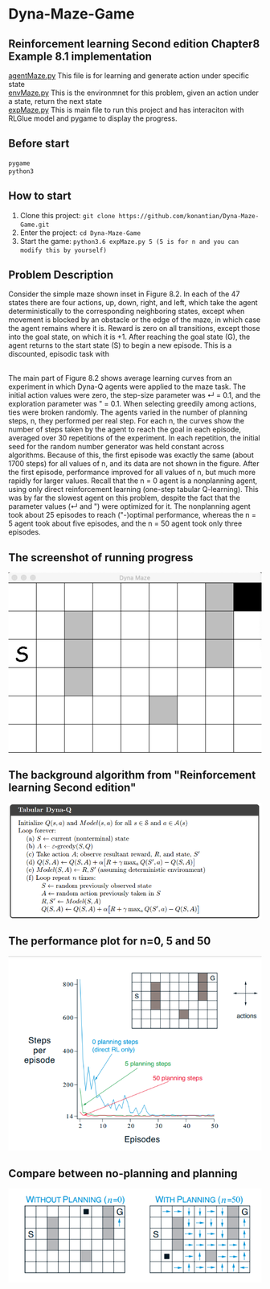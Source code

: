 # Dyna-Maze-Game
## Reinforcement learning Second edition Chapter8 Example 8.1 implementation
[agentMaze.py](https://github.com/konantian/Dyna-Maze-Game/blob/master/agentMaze.py) This file is for learning and generate action under specific state<br />
[envMaze.py](https://github.com/konantian/Dyna-Maze-Game/blob/master/envMaze.py) This is the environmnet for this problem, given an action under a state, return the next state<br />
[expMaze.py](https://github.com/konantian/Dyna-Maze-Game/blob/master/expMaze.py) This is main file to run this project and has interaciton with RLGlue model and pygame to display the progress.

Before start
------------
```
pygame
python3
```

How to start
------------
1. Clone this project: `git clone https://github.com/konantian/Dyna-Maze-Game.git`
2. Enter the project: `cd Dyna-Maze-Game`
3. Start the game: `python3.6 expMaze.py 5 (5 is for n and you can modify this by yourself)`

## Problem Description
 Consider the simple maze shown inset in Figure 8.2. In
each of the 47 states there are four actions, up, down, right, and left, which take the
agent deterministically to the corresponding neighboring states, except when movement
is blocked by an obstacle or the edge of the maze, in which case the agent remains where
it is. Reward is zero on all transitions, except those into the goal state, on which it is +1.
After reaching the goal state (G), the agent returns to the start state (S) to begin a new
episode. This is a discounted, episodic task with </p>
 <br>The main part of Figure 8.2 shows average learning curves from an experiment in
which Dyna-Q agents were applied to the maze task. The initial action values were zero,
the step-size parameter was ↵ = 0.1, and the exploration parameter was " = 0.1. When
selecting greedily among actions, ties were broken randomly. The agents varied in the
number of planning steps, n, they performed per real step. For each n, the curves show
the number of steps taken by the agent to reach the goal in each episode, averaged over 30
repetitions of the experiment. In each repetition, the initial seed for the random number
generator was held constant across algorithms. Because of this, the first episode was
exactly the same (about 1700 steps) for all values of n, and its data are not shown in
the figure. After the first episode, performance improved for all values of n, but much
more rapidly for larger values. Recall that the n = 0 agent is a nonplanning agent, using
only direct reinforcement learning (one-step tabular Q-learning). This was by far the
slowest agent on this problem, despite the fact that the parameter values (↵ and ") were
optimized for it. The nonplanning agent took about 25 episodes to reach ("-)optimal
performance, whereas the n = 5 agent took about five episodes, and the n = 50 agent
took only three episodes.</p>
## The screenshot of running progress
![alt text](https://github.com/konantian/Dyna-Maze-Game/blob/master/Images/DynaMaze.png)

## The background algorithm from "Reinforcement learning Second edition"
![alt text](https://github.com/konantian/Dyna-Maze-Game/blob/master/Images/Algorithm.png)

## The performance plot for n=0, 5 and 50
![alt text](https://github.com/konantian/Dyna-Maze-Game/blob/master/Images/plot.png)

## Compare between no-planning and planning
![alt text](https://github.com/konantian/Dyna-Maze-Game/blob/master/Images/planning.png)
